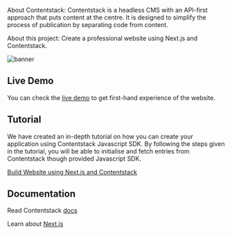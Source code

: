 
About Contentstack: Contentstack is a headless CMS with an API-first approach that puts content at the centre. It is designed to simplify the process of publication by separating code from content.

About this project: Create a professional website using Next.js and Contentstack.


![banner](https://images.contentstack.io/v3/assets/bltbbf9dda285996efa/blt3d798915751a9ed3/5f169722146d33574b7a252d/sales-demo-nextjs-ss.png "banner.png")



## Live Demo

You can check the [live demo](https://cs-nextjs-website.now.sh/) to get first-hand experience of the website.


## Tutorial

We have created an in-depth tutorial on how you can create your application using Contentstack Javascript SDK. By following the steps given in the tutorial, you will be able to initialise and fetch entries from Contentstack though provided Javascript SDK.

[Build Website using Next.js and Contentstack](https://www.contentstack.com/docs/example-apps/build-a-website-using-next-js-and-contentstack)


## Documentation

Read Contentstack [docs](https://www.contentstack.com/docs/)

Learn about [Next.js](https://learnnextjs.com/)
